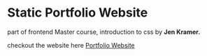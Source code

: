 
</style>
<h1>Static Portfolio Website</h1>
<p>part of frontend Master course, introduction to css by <b>Jen Kramer.</b></p>
<p>checkout the website here <a href="https://jawadafkar.github.io" target="_blank""> Portfolio Website</a></p>
